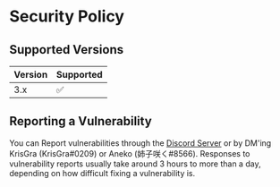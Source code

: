 # Security Policy

## Supported Versions

| Version | Supported          |
| ------- | ------------------ |
| 3.x     | :white_check_mark: |

## Reporting a Vulnerability

You can Report vulnerabilities through the
[Discord Server](https://discord.gg/gN826WxqcG) or by DM'ing KrisGra (KrisGra#0209) or Aneko (姉子咲く#8566).
Responses to vulnerability reports usually take around 3 hours to more than a day, depending on how difficult fixing a vulnerability is.